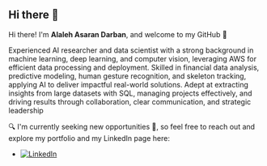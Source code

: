 ## Hi there 👋

Hi there! I'm **Alaleh Asaran Darban**, and welcome to my GitHub 👋

Experienced AI researcher and data scientist with a strong background in machine learning, deep learning, and computer vision, leveraging AWS for efficient data processing and deployment. Skilled in financial data analysis, predictive modeling, human gesture recognition, and skeleton tracking, applying AI to deliver impactful real-world solutions. Adept at extracting insights from large datasets with SQL, managing projects effectively, and driving results through collaboration, clear communication, and strategic leadership

🔍  I'm currently seeking new opportunities 🌟, so feel free to reach out and explore my portfolio and my LinkedIn page here: 
- [![LinkedIn](https://img.shields.io/badge/LinkedIn-0077B5?style=flat&logo=linkedin&logoColor=white)](https://www.linkedin.com/in/alaleh-asaran/)




